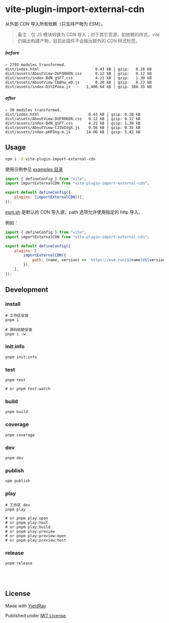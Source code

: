 # vite-plugin-import-external-cdn

从外部 CDN 导入所有依赖（只支持产物为 ESM）。

> 备注：仅 JS 模块转换为 CDN 导入；对于其它资源，如依赖的样式，vite 仍输出构建产物，目前此插件不会输出额外的 CDN 样式标签。

##### before

```
✓ 2793 modules transformed.
dist/index.html                         0.43 kB │ gzip:   0.28 kB
dist/assets/AboutView-DUF006EN.css      0.12 kB │ gzip:   0.12 kB
dist/assets/index-BdN_gSFT.css          4.21 kB │ gzip:   1.30 kB
dist/assets/AboutView-CbBhw_eO.js       0.28 kB │ gzip:   0.23 kB
dist/assets/index-D1lIPoea.js       1,400.64 kB │ gzip: 388.35 kB
```

##### after

```
✓ 30 modules transformed.
dist/index.html                      0.43 kB │ gzip: 0.28 kB
dist/assets/AboutView-DUF006EN.css   0.12 kB │ gzip: 0.12 kB
dist/assets/index-BdN_gSFT.css       4.21 kB │ gzip: 1.30 kB
dist/assets/AboutView-CJ3UIVgX.js    0.56 kB │ gzip: 0.35 kB
dist/assets/index-pHFOng-m.js       14.06 kB │ gzip: 5.42 kB
```

## Usage

```sh
npm i -D vite-plugin-import-external-cdn
```

使用示例参见 [examples 目录](./examples)

```js
import { defineConfig } from "vite";
import importExternalCDN from "vite-plugin-import-external-cdn";

export default defineConfig({
    plugins: [importExternalCDN()],
});
```

[esm.sh](https://esm.sh) 是默认的 CDN 导入源，path 选项允许使用指定的 http 导入。

例如：

```js
import { defineConfig } from "vite";
import importExternalCDN from "vite-plugin-import-external-cdn";

export default defineConfig({
    plugins: [
        importExternalCDN({
            path: (name, version) => `https://esm.run/${name}@${version}`,
        }),
    ],
});
```

## Development

### install

```shell
# 工作区安装
pnpm i

# 源码依赖安装
pnpm i -w
```

### init:info

```shell
pnpm init:info
```

### test

```shell
pnpm test

# or pnpm test:watch
```

### build

```shell
pnpm build
```

### coverage

```shell
pnpm coverage
```

### dev

```shell
pnpm dev
```

### publish

```shell
npm publish
```

### play

```shell
# 工作区 dev
pnpm play

# or pnpm play:open
# or pnpm play:host
# or pnpm play:build
# or pnpm play:preview
# or pnpm play:preview:open
# or pnpm play:preview:host
```

### release

```shell
pnpm release
```

<br />
<br />

## License

Made with [YieldRay](https://github.com/YieldRay)

Published under [MIT License](./LICENSE).

<br />
